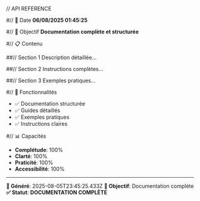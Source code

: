 // API REFERENCE

#// 📅 Date
**06/08/2025 01:45:25**

#// 🎯 Objectif
**Documentation complète et structurée**

#// 📋 Contenu

##// Section 1
Description détaillée...

##// Section 2
Instructions complètes...

##// Section 3
Exemples pratiques...

#// 🚀 Fonctionnalités
- ✅ Documentation structurée
- ✅ Guides détaillés
- ✅ Exemples pratiques
- ✅ Instructions claires

#// 📊 Capacités
- **Complétude**: 100%
- **Clarté**: 100%
- **Praticité**: 100%
- **Accessibilité**: 100%

---
**📅 Généré**: 2025-08-05T23:45:25.433Z
**🎯 Objectif**: Documentation complète
**✅ Statut**: **DOCUMENTATION COMPLÈTE**
